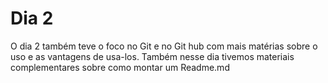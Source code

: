 # Dia 2


O dia 2 também teve o foco no Git e no Git hub com mais matérias sobre o uso e as vantagens de usa-los. Também nesse dia tivemos materiais complementares sobre como montar um Readme.md